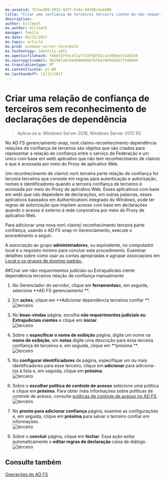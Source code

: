 ```yaml
---
ms.assetid: 7b7ae389-5032-44f7-9c0a-94398c3e4d88
title: "Criar uma confiança de terceiros terceira ciente da não requerimentos judiciais ou Extrajudiciais"
description: 
author: billmath
ms.author: billmath
manager: femila
ms.date: 05/31/2017
ms.topic: article
ms.prod: windows-server-threshold
ms.technology: identity-adfs
ms.openlocfilehash: f46675ff4c471af743fd8782c1e3036e7c546256
ms.sourcegitcommit: db290fa07e9d50686667bfba3969e20377548504
ms.translationtype: MT
ms.contentlocale: pt-BR
ms.lasthandoff: 12/12/2017
---
```

# <a name="create-a-non-claims-aware-relying-party-trust"></a>Criar uma relação de confiança de terceiros sem reconhecimento de declarações de dependência

>Aplica-se a: Windows Server 2016, Windows Server 2012 R2

No AD FS gerenciamento snap\, non\ claims\-reconhecimento dependência relações de confiança de terceiros são objetos que são criados para representar a relação de confiança entre o serviço de Federação e um único com base em web\ aplicativo que não tem reconhecimento de claims\ e que é acessada por meio do Proxy de aplicativo Web.  
  
Um reconhecimento de claims\ non\ terceira parte relação de confiança for terceira terceiros que consiste em regras para autenticação e autorização, nomes e identificadores quando a terceira confiança de terceiros é acessada por meio do Proxy de aplicativo Web. Esses aplicativos com base em web\ que não dependem de declarações, em outras palavras, esses aplicativos baseados em Authentication\ integrado do Windows, pode ter regras de autorização que impõem acesso com base em declarações quando o acesso é externo à rede corporativa por meio do Proxy de aplicativo Web.  
  
Para adicionar uma nova non\ claims\ reconhecimento terceira parte confiança, usando o AD FS snap\-in Gerenciamento, execute o procedimento a seguir.  
  
A associação ao grupo **administradores**, ou equivalente, no computador local é o requisito mínimo para concluir este procedimento.  Examinar detalhes sobre como usar as contas apropriadas e agrupar associações em [Local e os grupos de domínio padrão ](https://go.microsoft.com/fwlink/?LinkId=83477).   
  
##<a name="to-create-a-non-claims-aware-relying-party-trust-manually"></a>Criar um não-requerimentos judiciais ou Extrajudiciais ciente dependência terceiros relação de confiança manualmente 
1. No Gerenciador do servidor, clique em **ferramentas**e, em seguida, selecione **AD FS gerenciamento **.  
  
2.  Em **ações**, clique em **Adicionar dependência terceiros confiar **.  
![terceiro](media/Create-a-Relying-Party-Trust/addtrust1.PNG)   

3.  No **boas-vindas** página, escolha **não requerimentos judiciais ou Extrajudiciais cientes** e clique em **iniciar**.  
![terceiro](media/Create-a-Non-Claims-Aware-Relying-Party-Trust/addnon1.PNG) 
  
4.  Sobre o **especificar o nome de exibição** página, digite um nome na **nome de exibição**, em **notas** digite uma descrição para essa terceira confiança de terceiros e, em seguida, clique em **próxima **.  
![terceiro](media/Create-a-Non-Claims-Aware-Relying-Party-Trust/addnon2.PNG)

5. No **configurar identificadores** de página, especifique um ou mais identificadores para esse terceiro, clique em **adicionar** para adicioná-los à lista e, em seguida, clique em **próxima**.  
![terceiro](media/Create-a-Non-Claims-Aware-Relying-Party-Trust/addnon3.PNG)

6.  Sobre o **escolher política de controle de acesso** selecione uma política e clique em **próxima**.  Para obter mais informações sobre políticas de controle de acesso, consulte [políticas de controle de acesso no AD FS](Access-Control-Policies-in-AD-FS.md). 
![terceiro](media/Create-a-Non-Claims-Aware-Relying-Party-Trust/addnon4.PNG)

7. No **pronto para adicionar confiança** página, examine as configurações e, em seguida, clique em **próxima** para salvar o terceiro confiar em informações.  
   ![terceiro](media/Create-a-Non-Claims-Aware-Relying-Party-Trust/addnon5.PNG) 

8. Sobre o **concluir** página, clique em **fechar**. Essa ação exibe automaticamente o **editar regras de declaração** caixa de diálogo.  
![terceiro](media/Create-a-Non-Claims-Aware-Relying-Party-Trust/addnon6.PNG)  
  
## <a name="see-also"></a>Consulte também  
[Operações do AD FS](../../ad-fs/AD-FS-2016-Operations.md) 
